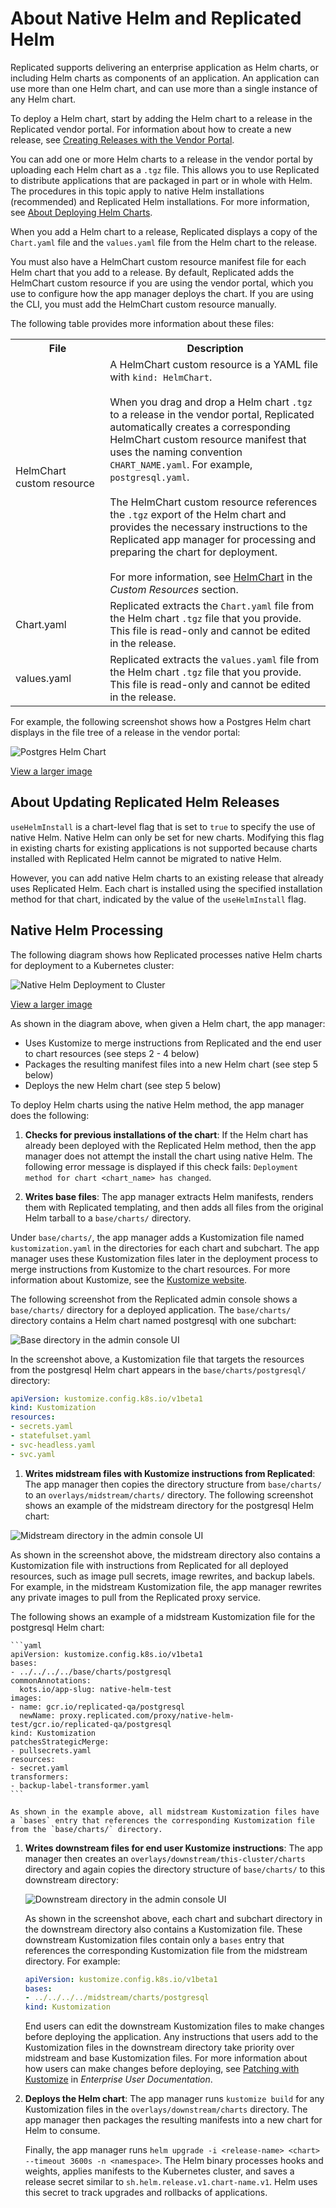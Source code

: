 # About Native Helm and Replicated Helm

Replicated supports delivering an enterprise application as Helm charts, or including Helm charts as components of an application. An application can use more than one Helm chart, and can use more than a single instance of any Helm chart.

To deploy a Helm chart, start by adding the Helm chart to a release in the Replicated vendor portal. For information about how to create a new release, see [Creating Releases with the Vendor Portal](releases-creating-release).

You can add one or more Helm charts to a release in the vendor portal by uploading each Helm chart as a `.tgz` file. This allows you to use Replicated to distribute applications that are packaged in part or in whole with Helm. The procedures in this topic apply to native Helm installations (recommended) and Replicated Helm installations. For more information, see [About Deploying Helm Charts](helm-overview).

When you add a Helm chart to a release, Replicated displays a copy of the `Chart.yaml` file and the `values.yaml` file from the Helm chart to the release. 

You must also have a HelmChart custom resource manifest file for each Helm chart that you add to a release. By default, Replicated adds the HelmChart custom resource if you are using the vendor portal, which you use to configure how the app manager deploys the chart. If you are using the CLI, you must add the HelmChart custom resource manually.

The following table provides more information about these files:

<table>
<tr>
  <th width="30%">File</th>
  <th>Description</th>
</tr>
<tr>
  <td>HelmChart custom resource</td>
  <td>A HelmChart custom resource is a YAML file with <code>kind: HelmChart</code>.
  <br/>
  <br/>
  When you drag and drop a Helm chart <code>.tgz</code> to a release in the vendor portal, Replicated automatically creates a corresponding HelmChart custom resource manifest that uses the naming convention <code>CHART_NAME.yaml</code>. For example, <code>postgresql.yaml</code>.
  <br/>
  <br/>
  The HelmChart custom resource references the <code>.tgz</code> export of the Helm chart and provides the necessary instructions to the Replicated app manager for processing and preparing the chart for deployment.
  <br/>
  <br/>
  For more information, see <a href="../reference/custom-resource-helmchart">HelmChart</a> in the <em>Custom Resources</em> section.</td>
</tr>
<tr>
  <td>Chart.yaml</td>
  <td>Replicated extracts the <code>Chart.yaml</code> file from the Helm chart <code>.tgz</code> file that you provide. This file is read-only and cannot be edited in the release.</td>
</tr>
<tr>
  <td>values.yaml</td>
  <td>Replicated extracts the <code>values.yaml</code> file from the Helm chart <code>.tgz</code> file that you provide. This file is read-only and cannot be edited in the release.</td>
</tr>
</table>

For example, the following screenshot shows how a Postgres Helm chart displays in the file tree of a release in the vendor portal:

![Postgres Helm Chart](/images/postgres-helm-chart.png)

[View a larger image](/images/postgres-helm-chart.png)

## About Updating Replicated Helm Releases

`useHelmInstall` is a chart-level flag that is set to `true` to specify the use of native Helm. Native Helm can only be set for new charts. Modifying this flag in existing charts for existing applications is not supported because charts installed with Replicated Helm cannot be migrated to native Helm.

However, you can add native Helm charts to an existing release that already uses Replicated Helm. Each chart is installed using the specified installation method for that chart, indicated by the value of the `useHelmInstall` flag.

## Native Helm Processing

The following diagram shows how Replicated processes native Helm charts for deployment to a Kubernetes cluster:

![Native Helm Deployment to Cluster](/images/native-helm-flowchart.png)

[View a larger image](/images/native-helm-flowchart.png)

As shown in the diagram above, when given a Helm chart, the app manager:

- Uses Kustomize to merge instructions from Replicated and the end user to chart resources (see steps 2 - 4 below)
- Packages the resulting manifest files into a new Helm chart (see step 5 below)
- Deploys the new Helm chart (see step 5 below)

To deploy Helm charts using the native Helm method, the app manager does the following:

1. **Checks for previous installations of the chart**: If the Helm chart has already been deployed with the Replicated Helm method, then the app manager does not attempt the install the chart using native Helm. The following error message is displayed if this check fails: `Deployment method for chart <chart_name> has changed`.

1. **Writes base files**:  The app manager extracts Helm manifests, renders them with Replicated templating, and then adds all files from the original Helm tarball to a `base/charts/` directory.

  Under `base/charts/`, the app manager adds a Kustomization file named `kustomization.yaml` in the directories for each chart and subchart. The app manager uses these Kustomization files later in the deployment process to merge instructions from Kustomize to the chart resources. For more information about Kustomize, see the [Kustomize website](https://kustomize.io).

  The following screenshot from the Replicated admin console shows a `base/charts/` directory for a deployed application. The `base/charts/` directory contains a Helm chart named postgresql with one subchart:

  ![Base directory in the admin console UI](/images/native-helm-base.png)

  In the screenshot above, a Kustomization file that targets the resources from the postgresql Helm chart appears in the `base/charts/postgresql/` directory:

   ```yaml
   apiVersion: kustomize.config.k8s.io/v1beta1
   kind: Kustomization
   resources:
   - secrets.yaml
   - statefulset.yaml
   - svc-headless.yaml
   - svc.yaml
   ```
   
1. **Writes midstream files with Kustomize instructions from Replicated**: The app manager then copies the directory structure from `base/charts/` to an `overlays/midstream/charts/` directory. The following screenshot shows an example of the midstream directory for the postgresql Helm chart: 
   
  ![Midstream directory in the admin console UI](/images/native-helm-midstream.png)

  As shown in the screenshot above, the midstream directory also contains a Kustomization file with instructions from Replicated for all deployed resources, such as image pull secrets, image rewrites, and backup labels. For example, in the midstream Kustomization file, the app manager rewrites any private images to pull from the Replicated proxy service.

  The following shows an example of a midstream Kustomization file for the postgresql Helm chart:

    ```yaml
    apiVersion: kustomize.config.k8s.io/v1beta1
    bases:
    - ../../../../base/charts/postgresql
    commonAnnotations:
      kots.io/app-slug: native-helm-test
    images:
    - name: gcr.io/replicated-qa/postgresql
      newName: proxy.replicated.com/proxy/native-helm-test/gcr.io/replicated-qa/postgresql
    kind: Kustomization
    patchesStrategicMerge:
    - pullsecrets.yaml
    resources:
    - secret.yaml
    transformers:
    - backup-label-transformer.yaml
    ```

    As shown in the example above, all midstream Kustomization files have a `bases` entry that references the corresponding Kustomization file from the `base/charts/` directory.

1. **Writes downstream files for end user Kustomize instructions**: The app manager then creates an `overlays/downstream/this-cluster/charts` directory and again copies the directory structure of `base/charts/` to this downstream directory:

   ![Downstream directory in the admin console UI](/images/native-helm-downstream.png)

   As shown in the screenshot above, each chart and subchart directory in the downstream directory also contains a Kustomization file. These downstream Kustomization files contain only a `bases` entry that references the corresponding Kustomization file from the midstream directory. For example:

    ```yaml
    apiVersion: kustomize.config.k8s.io/v1beta1
    bases:
    - ../../../../midstream/charts/postgresql
    kind: Kustomization
    ```
   
   End users can edit the downstream Kustomization files to make changes before deploying the application. Any instructions that users add to the Kustomization files in the downstream directory take priority over midstream and base Kustomization files. For more information about how users can make changes before deploying, see [Patching with Kustomize](/enterprise/updating-patching-with-kustomize) in _Enterprise User Documentation_.

1. **Deploys the Helm chart**: The app manager runs `kustomize build` for any Kustomization files in the `overlays/downstream/charts` directory. The app manager then packages the resulting manifests into a new chart for Helm to consume.

   Finally, the app manager runs `helm upgrade -i <release-name> <chart> --timeout 3600s -n <namespace>`. The Helm binary processes hooks and weights, applies manifests to the Kubernetes cluster, and saves a release secret similar to `sh.helm.release.v1.chart-name.v1`. Helm uses this secret to track upgrades and rollbacks of applications.